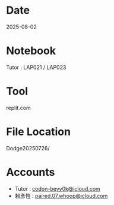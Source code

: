 # Date
2025-08-02

# Notebook
Tutor : LAP021 / LAP023

# Tool
replit.com

# File Location
Dodge20250726/

# Accounts
- Tutor : codon-bevy0k@icloud.com
- 賴彥愷 : paired.07.whoop@icloud.com
